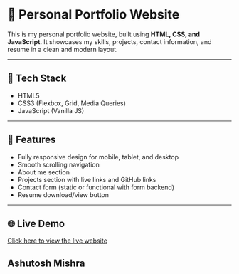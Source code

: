 # 💼 Personal Portfolio Website

This is my personal portfolio website, built using **HTML, CSS, and JavaScript**. It showcases my skills, projects, contact information, and resume in a clean and modern layout.

---

## 🔧 Tech Stack
- HTML5
- CSS3 (Flexbox, Grid, Media Queries)
- JavaScript (Vanilla JS)

---

## 📂 Features
- Fully responsive design for mobile, tablet, and desktop
- Smooth scrolling navigation
- About me section
- Projects section with live links and GitHub links
- Contact form (static or functional with form backend)
- Resume download/view button

---

## 🌐 Live Demo
[Click here to view the live website](https://infoashutosh.netlify.app/)


## Ashutosh Mishra


